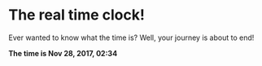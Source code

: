 # The real time clock!

Ever wanted to know what the time is? Well, your journey is about to end!

**The time is Nov 28, 2017, 02:34**